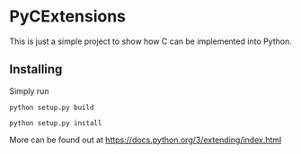 # PyCExtensions
This is just a simple project to show how C can be implemented into Python. 
## Installing
Simply run

`python setup.py build`

`python setup.py install`

More can be found out at https://docs.python.org/3/extending/index.html